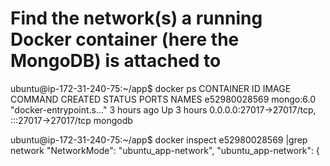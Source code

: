 # Find the network(s) a running Docker container (here the MongoDB) is attached to
ubuntu@ip-172-31-240-75:~/app$ docker ps
CONTAINER ID   IMAGE       COMMAND                  CREATED       STATUS       PORTS                                           NAMES
e52980028569   mongo:6.0   "docker-entrypoint.s…"   3 hours ago   Up 3 hours   0.0.0.0:27017->27017/tcp, :::27017->27017/tcp   mongodb

ubuntu@ip-172-31-240-75:~/app$ docker inspect e52980028569 |grep network
            "NetworkMode": "ubuntu_app-network",
                "ubuntu_app-network": {

